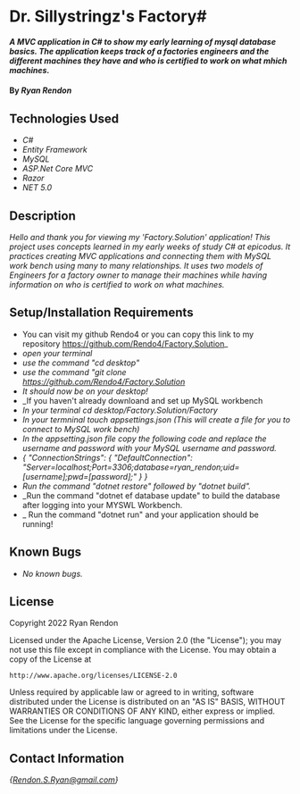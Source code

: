 # Dr. Sillystringz's Factory#

#### _A MVC application in C# to show my early learning of mysql database basics. The application keeps track of a factories engineers and the different machines they have and who is certified to work on what mhich machines._

#### By _**Ryan Rendon**_

## Technologies Used

* _C#_
* _Entity Framework_
* _MySQL_
* _ASP.Net Core MVC_
* _Razor_
* _NET 5.0_

## Description

_Hello and thank you for viewing my 'Factory.Solution' application! This project uses concepts learned in my early weeks of study C# at epicodus. It practices creating MVC applications and connecting them with MySQL work bench using many to many relationships. It uses two models of Engineers for a factory owner to manage their machines while having information on who is certified to work on what machines._
## Setup/Installation Requirements

* You can visit my github Rendo4 or you can copy this link to my repository https://github.com/Rendo4/Factory.Solution_
* _open your terminal_
* _use the command "cd desktop"_
* _use the command "git clone https://github.com/Rendo4/Factory.Solution_
* _It should now be on your desktop!_ 
* _If you haven't already downloand and set up MySQL workbench
* _In your terminal cd desktop/Factory.Solution/Factory_
* _In your termninal touch appsettings.json (This will create a file for you to connect to MySQL work bench)_
* _In the appsetting.json file copy the following code and replace the username and password with your MySQL username and password._
* _{
  "ConnectionStrings": {
      "DefaultConnection": "Server=localhost;Port=3306;database=ryan_rendon;uid=[username];pwd=[password];"
  }
}_
* _Run the command "dotnet restore" followed by "dotnet build"._
* _Run the command  "dotnet ef database update" to build the database after logging into your MYSWL Workbench.
* _ Run the command "dotnet run" and your application should be running!
## Known Bugs

* _No known bugs._

## License

Copyright 2022 Ryan Rendon

Licensed under the Apache License, Version 2.0 (the "License");
you may not use this file except in compliance with the License.
You may obtain a copy of the License at

    http://www.apache.org/licenses/LICENSE-2.0

Unless required by applicable law or agreed to in writing, software
distributed under the License is distributed on an "AS IS" BASIS,
WITHOUT WARRANTIES OR CONDITIONS OF ANY KIND, either express or implied.
See the License for the specific language governing permissions and
limitations under the License.

## Contact Information
_{Rendon.S.Ryan@gmail.com}_
